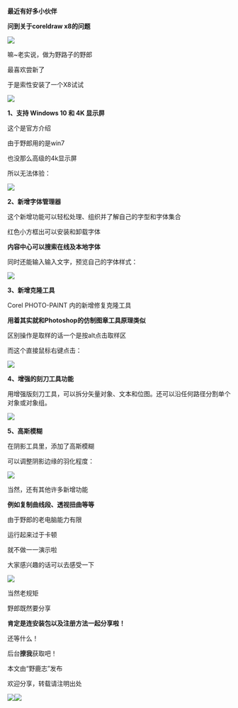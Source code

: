 **最近有好多小伙伴**

**问到关于coreldraw x8的问题**

![](https://pic4.zhimg.com/v2-85902f77f95113436dae6a4ea9590c3b_r.jpg)

嘛~老实说，做为野路子的野郎  

最喜欢尝新了

于是索性安装了一个X8试试

![](https://pic2.zhimg.com/v2-29972d51c8ff091e19931910625efd1d_r.jpg)

**1、支持 Windows 10 和 4K 显示屏**

这个是官方介绍

由于野郎用的是win7

也没那么高级的4k显示屏

所以无法体验：

![](https://pic2.zhimg.com/v2-57e3cef7c22ad3e9d7c9fd4f333a5de5_r.jpg)

**2、新增字体管理器**  

这个新增功能可以轻松处理、组织并了解自己的字型和字体集合

红色小方框出可以安装和卸载字体

**内容中心可以搜索在线及本地字体**

同时还能输入输入文字，预览自己的字体样式：

![](https://pic4.zhimg.com/v2-dd3ab3bf17b51eed522107a1741fd34b_r.jpg)

**3、新增克隆工具**  

Corel PHOTO-PAINT 内的新增修复克隆工具

**用着其实就和Photoshop的仿制图章工具原理类似**

区别操作是取样的话一个是按alt点击取样区

而这个直接鼠标右键点击：

![](https://pic4.zhimg.com/v2-6c157cdbf0389ff7a278b129805b5d27_r.jpg)

**4、增强的刻刀工具功能**  

用增强版刻刀工具，可以拆分矢量对象、文本和位图。还可以沿任何路径分割单个对象或对象组。

![](https://pic2.zhimg.com/v2-36704acbf07f3a37621b0cd7e170dbb9_r.jpg)

**5、高斯模糊**  

在阴影工具里，添加了高斯模糊

可以调整阴影边缘的羽化程度：

![](https://pic2.zhimg.com/v2-ece28f88ef1eaafd624395ebc54f698d_r.jpg)

当然，还有其他许多新增功能

**例如复制曲线段、透视扭曲等等**

由于野郎的老电脑能力有限

运行起来过于卡顿

就不做一一演示啦

大家感兴趣的话可以去感受一下

![](https://pic2.zhimg.com/v2-29972d51c8ff091e19931910625efd1d_r.jpg)

当然老规矩

野郎既然要分享

**肯定是连安装包以及注册方法一起分享啦！**

还等什么！

后台**撩我**获取吧！

本文由“野鹿志”发布

欢迎分享，转载请注明出处

![](https://pic2.zhimg.com/v2-29972d51c8ff091e19931910625efd1d_r.jpg)![](https://pic4.zhimg.com/v2-8be8099e6b75278e676f0588f3b58173_r.jpg)